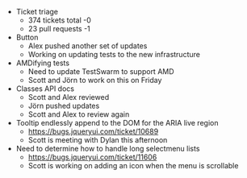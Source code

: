* Ticket triage
  * 374 tickets total -0
  * 23 pull requests -1
* Button
  * Alex pushed another set of updates
  * Working on updating tests to the new infrastructure
* AMDifying tests
  * Need to update TestSwarm to support AMD
  * Scott and Jörn to work on this on Friday
* Classes API docs
  * Scott and Alex reviewed
  * Jörn pushed updates
  * Scott and Alex to review again
* Tooltip endlessly append to the DOM for the ARIA live region
  * https://bugs.jqueryui.com/ticket/10689
  * Scott is meeting with Dylan this afternoon
* Need to determine how to handle long selectmenu lists
  * https://bugs.jqueryui.com/ticket/11606
  * Scott is working on adding an icon when the menu is scrollable
  
